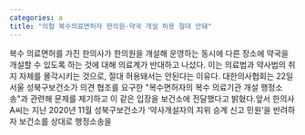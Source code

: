 ```yaml
---
categories: a
title: "의협 복수의료면허자 한의원·약국 개설 허용 절대 안돼"
---
```

복수 의료면허를 가진 한의사가 한의원을 개설해 운영하는 동시에 다른 장소에 약국을 개설할 수 있도록 하는 것에 대해 의료계가 반대하고 나섰다. 이는 의료법과 약사법의 취지 자체를 몰각시키는 것으로, 절대 허용돼서는 안된다는 이유다. 대한의사협회는 22일 서울 성북구보건소가 의견 협조를 요구한 "복수면허자의 복수 의료기관 개설 행정소송"과 관련해 문제를 제기하고 이 같은 입장을 보건소에 전달했다고 밝혔다.앞서 한의사 A씨는 지난 2020년 11월 성북구보건소가 ‘약사개설자의 지위 승계 신고 민원’을 반려하자 보건소를 상대로 행정소송을